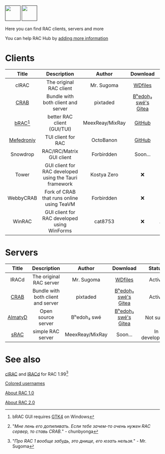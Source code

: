 [<img src="https://github.com/user-attachments/assets/f2be5caa-6246-4a6a-9bee-2b53086f9afb" height="50">]() [<img src="https://github.com/user-attachments/assets/4d35191d-1dbc-4391-a761-6ae7f76ba7af" height="50">]() 

Here you can find RAC clients, servers and more 

You can help RAC Hub by [adding more information](https://github.com/Forbirdden/rachub/pulls)

# Clients

| Title        | Description | Author        | Download     | Status     | Lang     
|    :----:    |    :----:   |    :----:     |  :----:  |  :----:    |  :----:    |
| clRAC | The original RAC client | Mr. Sugoma | [WDfiles](https://wdfiles.ru/29VT5) | Active | C |
| [CRAB](https://gitea.bedohswe.eu.org/pixtaded/crab) | Bundle with both client and server | pixtaded | [Bʰedoh₂ swé's Gitea](https://gitea.bedohswe.eu.org/pixtaded/crab/releases) | Active | Java |
| [bRAC](https://github.com/MeexReay/bRAC)[^1] | better RAC client (GUI/TUI) | MeexReay/MixRay | [GitHub](https://github.com/MeexReay/bRAC/releases) | Active | Rust | 
| [Mefedroniy](https://github.com/OctoBanon-Main/mefedroniy-client) | TUI client for RAC | OctoBanon | [GitHub](https://github.com/OctoBanon-Main/mefedroniy-client/releases) | Active | Rust |
| Snowdrop | RAC/IRC/Matrix GUI client | Forbirdden | Soon... | In development | JavaScript |
| Tower | GUI client for RAC developed using the Tauri framework | Kostya Zero | ❌ | Unreleased | Rust |
| WebbyCRAB | Fork of CRAB that runs online using TeaVM | Forbirdden | ❌ | Abandoned | Java |
| WinRAC | GUI client for RAC developed using WinForms | cat8753 | ❌ | Abandoned/Unreleased | C# |

[^1]: bRAC GUI requires [GTK4](https://www.gtk.org/docs/installations/windows/) on Windows

# Servers

| Title        | Description | Author        | Download     | Status     | Lang     |
|    :----:    |    :----:   |    :----:     |  :----:  |  :----:    |  :----:    |
| lRACd | The original RAC server | Mr. Sugoma | [WDfiles](https://wdfiles.ru/29VT4) | Active | C |
| [CRAB](https://gitea.bedohswe.eu.org/pixtaded/crab) | Bundle with both client and server | pixtaded | [Bʰedoh₂ swé's Gitea](https://gitea.bedohswe.eu.org/pixtaded/crab/releases) | Active | Java |
| [AlmatyD](https://gitea.bedohswe.eu.org/bedohswe/almatyd) | Open source server | Bʰedoh₂ swé | [Bʰedoh₂ swé's Gitea](https://gitea.bedohswe.eu.org/bedohswe/almatyd) | Not sure[^2] | TypeScript |
| [sRAC](https://github.com/MeexReay/sRAC) | simple RAC server | MeexReay/MixRay | Soon... | In development | Rust |

[^2]: "_Мне лень его допиливать. Если тебе зачем-то очень нужен RAC сервер, то ставь CRAB._" - chunbyonga

# See also
[clRAC](https://cdn.discordapp.com/attachments/1335223390050717778/1337827369012039860/clRAC-1.99.0.tar.gz?ex=67f74d94&is=67f5fc14&hm=5de7fb84b7b070791366c3045d77d6b6d14091f4c9121603420277ec4df1c93e&) and [lRACd](https://cdn.discordapp.com/attachments/1335223390050717778/1337827368479227946/lRACd-1.99.0.tar.gz?ex=67f74d94&is=67f5fc14&hm=98b26a72a41b06e8823b00adb74af01de2d2f3c1415e5acb865b26bbd55ee0ca&) for RAC 1.99[^3]

[^3]: "_Про RAC 1 вообще забудь, это днище, его юзать нельзя._" - Mr. Sugoma

[Colored usernames](https://github.com/MeexReay/bRAC/blob/main/docs/message_formats.md)

[About RAC 1.0](https://bedohswe.eu.org/text/rac/protocol.md.html)

[About RAC 2.0](https://gitea.bedohswe.eu.org/pixtaded/crab#rac-protocol)
